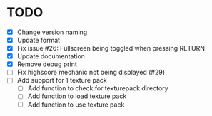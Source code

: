 # TODO

* [x] Change version naming
* [x] Update format
* [x] Fix issue #26: Fullscreen being toggled when pressing RETURN
* [x] Update documentation
* [x] Remove debug print
* [ ] Fix highscore mechanic not being displayed (#29)
* [ ] Add support for 1 texture pack
  * [ ] Add function to check for texturepack directory
  * [ ] Add function to load texture pack
  * [ ] Add function to use texture pack
